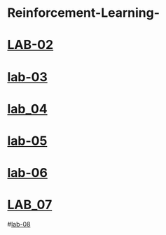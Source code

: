# Reinforcement-Learning-
# [LAB-02](https://colab.research.google.com/drive/1fFkdNrWW-2dSiqppzDZ4nxnvY-YHr6bh)
# [lab-03](https://colab.research.google.com/drive/1s2jfMBe4JLv4WmvWF_g6c-INKkaiFg54#scrollTo=5Tew4T4u8Hf2)
# [lab_04](https://colab.research.google.com/drive/1559xUGoFx88APTm_KFP9eEZx-pWnHqH7)
# [lab-05](https://colab.research.google.com/drive/170CrPT8LmuKo26I4wwscZZ7svXNfmk68)
# [lab-06](https://colab.research.google.com/drive/1xkbI1tXMgWvJQvUH3QbVBHB3rX1QI2D1?usp=sharing)
# [LAB_07](https://colab.research.google.com/drive/1DmEcdf-aLuI8Ay34flFYnnkguqVTx8zy#scrollTo=av8VAgXTDTZo)
#[lab-08](https://colab.research.google.com/drive/11F5uTg6ravsLQHsgiFQRKDk_BpwlwqqZ)
